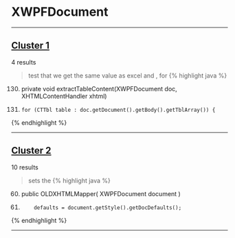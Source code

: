 # XWPFDocument

***

## [Cluster 1](./1)
4 results
> test that we get the same value as excel and , for 
{% highlight java %}
130. private void extractTableContent(XWPFDocument doc, XHTMLContentHandler xhtml)
132.     for (CTTbl table : doc.getDocument().getBody().getTblArray()) {
{% endhighlight %}

***

## [Cluster 2](./2)
10 results
> sets the 
{% highlight java %}
60. public OLDXHTMLMapper( XWPFDocument document )
66.         defaults = document.getStyle().getDocDefaults();
{% endhighlight %}

***

